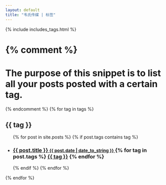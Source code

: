 ```yaml
---
layout: default
title: "韦氏传媒 | 标签"
---
```

{% include includes_tags.html %}


{% comment %}
=======================
The purpose of this snippet is to list all your posts posted with a certain tag.
=======================
{% endcomment %}
{% for tag in tags %}
 <h2 id="{{ tag | slugify }}">{{ tag }}</h2>
 <ul>
  {% for post in site.posts %}
   {% if post.tags contains tag %}
   <li>
   <h3>
   <a href="{{ post.url }}">
   {{ post.title }}
   <small>{{ post.date | date_to_string }}</small>
   </a>
   {% for tag in post.tags %}
    <a class="tag" href="/tag/#{{ tag | slugify }}">{{ tag }}</a>
   {% endfor %}
   </h3>
   </li>
   {% endif %}
  {% endfor %}
 </ul>
{% endfor %}